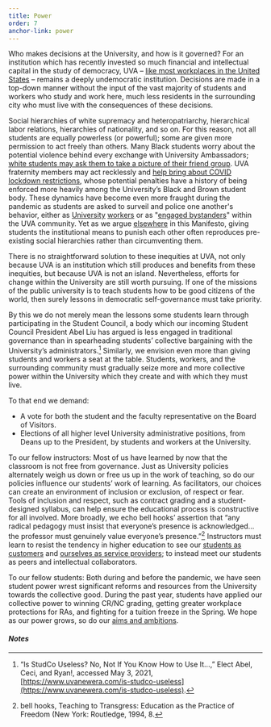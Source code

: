 ```yaml
---
title: Power
order: 7
anchor-link: power
---
```

Who makes decisions at the University, and how is it governed? For an institution which has recently invested so much financial and intellectual capital in the study of democracy, UVA – [like most workplaces in the United States](https://theanarchistlibrary.org/library/bob-black-the-abolition-of-work/) – remains a deeply undemocratic institution. Decisions are made in a top-down manner without the input of the vast majority of students and workers who study and work here, much less residents in the surrounding city who must live with the consequences of these decisions. 

<div id="power">
Social hierarchies of white supremacy and heteropatriarchy, hierarchical labor relations, hierarchies of nationality, and so on. For this reason, not all students are equally powerless (or powerful); some are given more permission to act freely than others. Many Black students worry about the potential violence behind every exchange with University Ambassadors; <a href="https://twitter.com/BeyondUva/status/1362145210743062530">white students may ask them to take a picture of their friend group</a>. UVA fraternity members may act recklessly and <a href="https://www.cavalierdaily.com/article/2021/02/u-va-confirms-covid-19-violations-are-being-brought-against-five-fraternities">help bring about COVID lockdown restrictions</a>, whose potential penalties have a history of being enforced more heavily among the University’s Black and Brown student body. These dynamics have become even more fraught during the pandemic as students are asked to surveil and police one another's behavior, either as <a href="https://www.c-ville.com/read-em-and-weep-uva-library-employees-fear-for-their-safety">University</a> <a href="https://docs.google.com/document/d/105-BM14US86B0tSfU_2AnETogObAvPgnoxDKfs11g1U/edit">workers</a> or as "<a href="https://uvaemergency.virginia.edu/netbadge/covid-19-compliance-reporting">engaged bystanders</a>" within the UVA community. Yet as we argue <a href="#classroomification">elsewhere</a> in this Manifesto, giving students the institutional means to punish each other often reproduces pre-existing social hierarchies rather than circumventing them.
</div>

There is no straightforward solution to these inequities at UVA, not only because UVA is an institution which still produces and benefits from these inequities, but because UVA is not an island. Nevertheless, efforts for change within the University are still worth pursuing. If one of the missions of the public university is to teach students how to be good citizens of the world, then surely lessons in democratic self-governance must take priority. 

By this we do not merely mean the lessons some students learn through participating in the Student Council, a body which our incoming Student Council President Abel Liu has argued is less engaged in traditional governance than in spearheading students’ collective bargaining with the University’s administrators.[^47] Similarly, we envision even more than giving students and workers a seat at the table. Students, workers, and the surrounding community must gradually seize more and more collective power within the University which they create and with which they must live.

To that end we demand:

* A vote for both the student and the faculty representative on the Board of Visitors.
* Elections of all higher level University administrative positions, from Deans up to the President, by students and workers at the University. 

To our fellow instructors: Most of us have learned by now that the classroom is not free from governance. Just as University policies alternately weigh us down or free us up in the work of teaching, so do our policies influence our students’ work of learning. As facilitators, our choices can create an environment of inclusion or exclusion, of respect or fear. Tools of inclusion and respect, such as contract grading and a student-designed syllabus, can help ensure the educational process is constructive for all involved. More broadly, we echo bell hooks’ assertion that “any radical pedagogy must insist that everyone’s presence is acknowledged… the professor must genuinely value everyone’s presence.”[^48] Instructors must learn to resist the tendency in higher education to see our [students as customers](https://www.insidehighered.com/views/2014/02/27/essay-critiques-how-student-customer-idea-erodes-key-values-higher-education) and [ourselves as service providers](https://www.chronicle.com/article/faculty-members-are-not-cashiers/); to instead meet our students as peers and intellectual collaborators.

To our fellow students: Both during and before the pandemic, we have seen student power wrest significant reforms and resources from the University towards the collective good. During the past year, students have applied our collective power to winning CR/NC grading, getting greater workplace protections for RAs, and fighting for a tuition freeze in the Spring. We hope as our power grows, so do our [aims and ambitions](https://y.dsausa.org/the-activist/why-tuition-strikes-matter/).

#### *Notes*

[^47]: “Is StudCo Useless? No, Not If You Know How to Use It…,” Elect Abel, Ceci, and Ryan!, accessed May 3, 2021, [https://www.uvanewera.com/is-studco-useless](https://www.uvanewera.com/is-studco-useless).
[^48]: bell hooks, Teaching to Transgress: Education as the Practice of Freedom (New York: Routledge, 1994, 8.